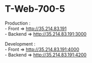# T-Web-700-5


 Production :     
    - Front => http://35.214.83.191 \
    - Backend => http://35.214.83.191:3000
 
  Development :     
     - Front => http://35.214.83.191:4000 \
     - Backend => http://35.214.83.191:4200
 
